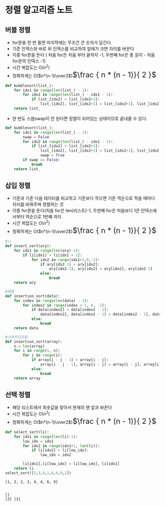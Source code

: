 정렬 알고리즘 노트
=====

## 버블 정렬
- for문을 한 번 돌면 마지막에는 무조건 큰 숫자가 담긴다
- 기준 인덱스와 바로 뒤 인덱스를 비교하여 앞에가 크면 자리를 바꾼다
- 이중 for문을 돈다 ( 처음 for은 처음 부터 끝까지 -1, 두번째 for은 총 길이 - 처음for문의 인덱스 -1)
- 시간 복잡도는 O($n^2$)
- 정확하게는 O($n*(n-1)\over2$)<font size=5em>$\frac { n * (n - 1)}{ 2 }$</font>


```python
def bubblesort(list_):
    for idx1 in range(len(list_) - 1):
        for idx2 in range(len(list_) - idx1 - 1):
            if list_[idx2] > list_[idx2+1]:
                list_[idx2], list_[idx2+1] = list_[idx2+1], list_[idx2]
    return list_
```

- 한 번도 스왑swap이 안 된다면 정렬이 되어있는 상태이므로 끝내줄 수 있다.


```python
def bubblesort(list_):
    for idx1 in range(len(list_) - 1):
        swap = False
        for idx2 in range(len(list_) - idx1 - 1):
            if list_[idx2] > list_[idx2+1]:
                list_[idx2], list_[idx2+1] = list_[idx2+1], list_[idx2]
                swap = True
        if swap == False:
            break
    return list_
```

## 삽입 정렬
- 기준과 기준 다음 데이터를 비교하고 기준보다 작으면 기준 역순으로 작을 때마다 자리를 바꿔주며 정렬하는 것
- 이중 for문을 돈다(처음 for은 len(리스트)-1, 두번째 for은 처음보다 1큰 인덱스에서부터 역순으로 1번째 까지
- 시간 복잡도는 O($n^2$)
- 정확하게는 O($n*(n-1)\over2$)<font size=5em>$\frac { n * (n - 1)}{ 2 }$</font>


```python
#나
def insert_sort(ary):
    for idx1 in range(len(ary)-1):
        if li[idx1] > li[idx1 + 1]:
            for idx2 in range(idx1+1,0,-1):
                if ary[idx2-1] > ary[idx2]:
                    ary[idx2-1], ary[idx2] = ary[idx2], ary[idx2-1]
                else:
                    break
    return ary
```


```python
#패캠
def insertion_sort(data):
    for index in range(len(data) - 1):
        for index2 in range(index + 1, 0, -1):
            if data[index2] < data[index2 - 1]:
                data[index2], data[index2 - 1] = data[index2 - 1], data[index2]
            else:
                break
    return data
```


```python
#스파르타코클
def insertion_sort(array):
    n = len(array)
    for i in range(1, n):
        for j in range(i):
            if array[i - j - 1] > array[i - j]:
                array[i - j - 1], array[i - j] = array[i - j], array[i - j - 1]
            else:
                break
    return array
```

## 선택 정렬
- 해당 리스트에서 최솟값을 찾아서 현재의 맨 앞과 바꾼다
- 시간 복잡도는 O($n^2$)
- 정확하게는 O($n*(n-1)\over2$)<font size=5em>$\frac { n * (n - 1)}{ 2 }$</font>


```python
def select_sort(li):
    for idx1 in range(len(li)-1):
        low_idx = idx1
        for idx2 in range(idx1+1, len(li)):
            if li[idx2] < li[low_idx]:
                low_idx = idx2

        li[idx1],li[low_idx] = li[low_idx], li[idx1]
    return li
select_sort([2,3,4,1,6,4,9,2])
```




    [1, 2, 2, 3, 4, 4, 6, 9]




```python

```

    []
    [3] [3]



```python

```
